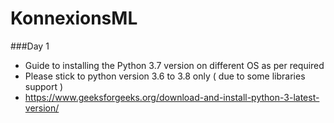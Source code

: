 # KonnexionsML
###Day 1

- Guide to installing the Python 3.7 version on different OS as per required
- Please stick to python version 3.6 to 3.8 only ( due to some libraries support )
- https://www.geeksforgeeks.org/download-and-install-python-3-latest-version/